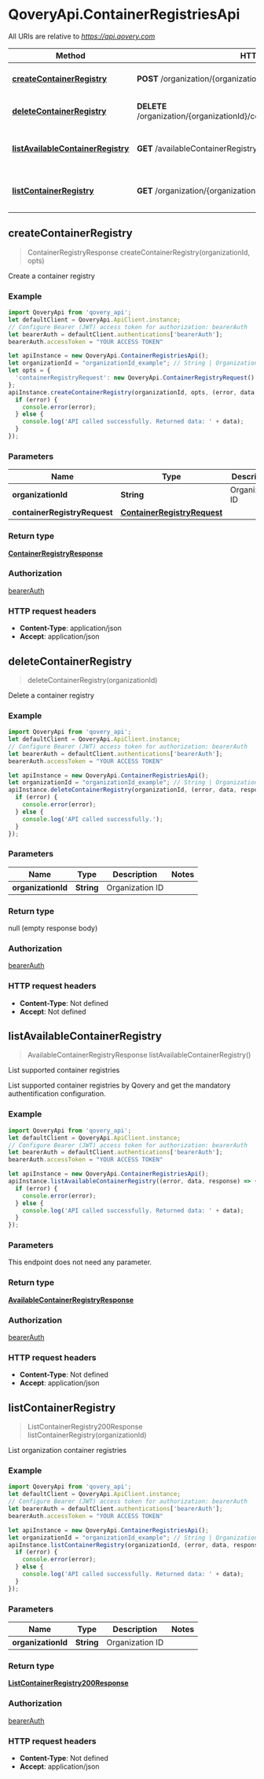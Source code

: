 # QoveryApi.ContainerRegistriesApi

All URIs are relative to *https://api.qovery.com*

Method | HTTP request | Description
------------- | ------------- | -------------
[**createContainerRegistry**](ContainerRegistriesApi.md#createContainerRegistry) | **POST** /organization/{organizationId}/containerRegistry | Create a container registry
[**deleteContainerRegistry**](ContainerRegistriesApi.md#deleteContainerRegistry) | **DELETE** /organization/{organizationId}/containerRegistry/{containerRegistryId} | Delete a container registry
[**listAvailableContainerRegistry**](ContainerRegistriesApi.md#listAvailableContainerRegistry) | **GET** /availableContainerRegistry | List supported container registries
[**listContainerRegistry**](ContainerRegistriesApi.md#listContainerRegistry) | **GET** /organization/{organizationId}/containerRegistry | List organization container registries



## createContainerRegistry

> ContainerRegistryResponse createContainerRegistry(organizationId, opts)

Create a container registry

### Example

```javascript
import QoveryApi from 'qovery_api';
let defaultClient = QoveryApi.ApiClient.instance;
// Configure Bearer (JWT) access token for authorization: bearerAuth
let bearerAuth = defaultClient.authentications['bearerAuth'];
bearerAuth.accessToken = "YOUR ACCESS TOKEN"

let apiInstance = new QoveryApi.ContainerRegistriesApi();
let organizationId = "organizationId_example"; // String | Organization ID
let opts = {
  'containerRegistryRequest': new QoveryApi.ContainerRegistryRequest() // ContainerRegistryRequest | 
};
apiInstance.createContainerRegistry(organizationId, opts, (error, data, response) => {
  if (error) {
    console.error(error);
  } else {
    console.log('API called successfully. Returned data: ' + data);
  }
});
```

### Parameters


Name | Type | Description  | Notes
------------- | ------------- | ------------- | -------------
 **organizationId** | **String**| Organization ID | 
 **containerRegistryRequest** | [**ContainerRegistryRequest**](ContainerRegistryRequest.md)|  | [optional] 

### Return type

[**ContainerRegistryResponse**](ContainerRegistryResponse.md)

### Authorization

[bearerAuth](../README.md#bearerAuth)

### HTTP request headers

- **Content-Type**: application/json
- **Accept**: application/json


## deleteContainerRegistry

> deleteContainerRegistry(organizationId)

Delete a container registry

### Example

```javascript
import QoveryApi from 'qovery_api';
let defaultClient = QoveryApi.ApiClient.instance;
// Configure Bearer (JWT) access token for authorization: bearerAuth
let bearerAuth = defaultClient.authentications['bearerAuth'];
bearerAuth.accessToken = "YOUR ACCESS TOKEN"

let apiInstance = new QoveryApi.ContainerRegistriesApi();
let organizationId = "organizationId_example"; // String | Organization ID
apiInstance.deleteContainerRegistry(organizationId, (error, data, response) => {
  if (error) {
    console.error(error);
  } else {
    console.log('API called successfully.');
  }
});
```

### Parameters


Name | Type | Description  | Notes
------------- | ------------- | ------------- | -------------
 **organizationId** | **String**| Organization ID | 

### Return type

null (empty response body)

### Authorization

[bearerAuth](../README.md#bearerAuth)

### HTTP request headers

- **Content-Type**: Not defined
- **Accept**: Not defined


## listAvailableContainerRegistry

> AvailableContainerRegistryResponse listAvailableContainerRegistry()

List supported container registries

List supported container registries by Qovery and get the mandatory authentification configuration.

### Example

```javascript
import QoveryApi from 'qovery_api';
let defaultClient = QoveryApi.ApiClient.instance;
// Configure Bearer (JWT) access token for authorization: bearerAuth
let bearerAuth = defaultClient.authentications['bearerAuth'];
bearerAuth.accessToken = "YOUR ACCESS TOKEN"

let apiInstance = new QoveryApi.ContainerRegistriesApi();
apiInstance.listAvailableContainerRegistry((error, data, response) => {
  if (error) {
    console.error(error);
  } else {
    console.log('API called successfully. Returned data: ' + data);
  }
});
```

### Parameters

This endpoint does not need any parameter.

### Return type

[**AvailableContainerRegistryResponse**](AvailableContainerRegistryResponse.md)

### Authorization

[bearerAuth](../README.md#bearerAuth)

### HTTP request headers

- **Content-Type**: Not defined
- **Accept**: application/json


## listContainerRegistry

> ListContainerRegistry200Response listContainerRegistry(organizationId)

List organization container registries

### Example

```javascript
import QoveryApi from 'qovery_api';
let defaultClient = QoveryApi.ApiClient.instance;
// Configure Bearer (JWT) access token for authorization: bearerAuth
let bearerAuth = defaultClient.authentications['bearerAuth'];
bearerAuth.accessToken = "YOUR ACCESS TOKEN"

let apiInstance = new QoveryApi.ContainerRegistriesApi();
let organizationId = "organizationId_example"; // String | Organization ID
apiInstance.listContainerRegistry(organizationId, (error, data, response) => {
  if (error) {
    console.error(error);
  } else {
    console.log('API called successfully. Returned data: ' + data);
  }
});
```

### Parameters


Name | Type | Description  | Notes
------------- | ------------- | ------------- | -------------
 **organizationId** | **String**| Organization ID | 

### Return type

[**ListContainerRegistry200Response**](ListContainerRegistry200Response.md)

### Authorization

[bearerAuth](../README.md#bearerAuth)

### HTTP request headers

- **Content-Type**: Not defined
- **Accept**: application/json

